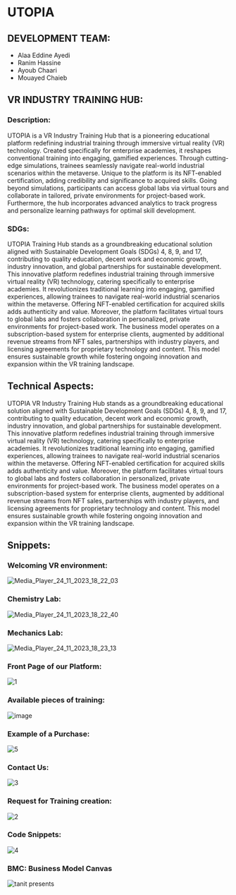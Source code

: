 # UTOPIA

## DEVELOPMENT TEAM:
  - Alaa Eddine Ayedi
  - Ranim Hassine
  - Ayoub Chaari
  - Mouayed Chaieb

## VR INDUSTRY TRAINING HUB:
### Description:
UTOPIA is a VR Industry Training Hub that is a pioneering educational platform redefining industrial training through immersive virtual reality (VR) technology. Created specifically for enterprise academies, it reshapes conventional training into engaging, gamified experiences. Through cutting-edge simulations, trainees seamlessly navigate real-world industrial scenarios within the metaverse. Unique to the platform is its NFT-enabled certification, adding credibility and significance to acquired skills. Going beyond simulations, participants can access global labs via virtual tours and collaborate in tailored, private environments for project-based work. Furthermore, the hub incorporates advanced analytics to track progress and personalize learning pathways for optimal skill development.

### SDGs:
UTOPIA Training Hub stands as a groundbreaking educational solution aligned with Sustainable Development Goals (SDGs) 4, 8, 9, and 17, contributing to quality education, decent work and economic growth, industry innovation, and global partnerships for sustainable development. This innovative platform redefines industrial training through immersive virtual reality (VR) technology, catering specifically to enterprise academies. It revolutionizes traditional learning into engaging, gamified experiences, allowing trainees to navigate real-world industrial scenarios within the metaverse. Offering NFT-enabled certification for acquired skills adds authenticity and value. Moreover, the platform facilitates virtual tours to global labs and fosters collaboration in personalized, private environments for project-based work. The business model operates on a subscription-based system for enterprise clients, augmented by additional revenue streams from NFT sales, partnerships with industry players, and licensing agreements for proprietary technology and content. This model ensures sustainable growth while fostering ongoing innovation and expansion within the VR training landscape.

## Technical Aspects:
UTOPIA VR Industry Training Hub stands as a groundbreaking educational solution aligned with Sustainable Development Goals (SDGs) 4, 8, 9, and 17, contributing to quality education, decent work and economic growth, industry innovation, and global partnerships for sustainable development. This innovative platform redefines industrial training through immersive virtual reality (VR) technology, catering specifically to enterprise academies. It revolutionizes traditional learning into engaging, gamified experiences, allowing trainees to navigate real-world industrial scenarios within the metaverse. Offering NFT-enabled certification for acquired skills adds authenticity and value. Moreover, the platform facilitates virtual tours to global labs and fosters collaboration in personalized, private environments for project-based work. The business model operates on a subscription-based system for enterprise clients, augmented by additional revenue streams from NFT sales, partnerships with industry players, and licensing agreements for proprietary technology and content. This model ensures sustainable growth while fostering ongoing innovation and expansion within the VR training landscape.

## Snippets:
### Welcoming VR environment:
![Media_Player_24_11_2023_18_22_03](https://github.com/nattycoder/UTOPIA/assets/88007154/ac068b0c-6482-4472-a654-9f6217682b11)
<br>
### Chemistry Lab:
![Media_Player_24_11_2023_18_22_40](https://github.com/nattycoder/UTOPIA/assets/88007154/94480c62-0c5d-43ce-b933-ea18864c4dd5)
<br>
### Mechanics Lab:
![Media_Player_24_11_2023_18_23_13](https://github.com/nattycoder/UTOPIA/assets/88007154/ad0fc595-1770-48af-9f11-eb9d1a3e481f)
<br>
### Front Page of our Platform:
![1](https://github.com/nattycoder/UTOPIA/assets/88007154/d1c25378-c9ff-471c-943a-b199afc55fbc)
<br>
### Available pieces of training:
![image](https://github.com/nattycoder/UTOPIA/assets/88007154/9fdd3051-d3b8-48dc-8ef6-d8665c19bc0f)
<br>
### Example of a Purchase:
![5](https://github.com/nattycoder/UTOPIA/assets/88007154/d75764ab-08e5-4d27-8d8e-baac5467140a)
<br>
### Contact Us:
![3](https://github.com/nattycoder/UTOPIA/assets/88007154/7fff1a2b-09c5-4eb0-832a-42f70fb10f9c)
<br>
### Request for Training creation:
![2](https://github.com/nattycoder/UTOPIA/assets/88007154/86297c40-70fe-49b3-9f6a-16a7915be1f9)
<br>
### Code Snippets:
![4](https://github.com/nattycoder/UTOPIA/assets/88007154/164f24a5-9af3-4328-8db1-aa70c0e0dc21)
<br>
### BMC: Business Model Canvas
![tanit presents](https://github.com/nattycoder/UTOPIA/assets/88007154/947af276-212f-42d3-9a74-b83223efcded)
